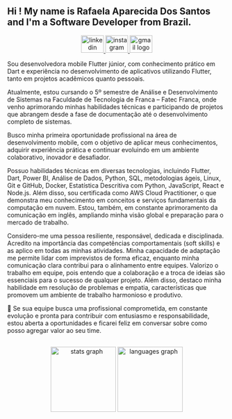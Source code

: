 ## Hi ! My name is Rafaela Aparecida Dos Santos and I'm a Software Developer from Brazil.

<div align="center">
  <a href="https://www.linkedin.com/in/rafaela-aparecida-dos-santos-28585a283/" target="_blank">
    <img src="https://raw.githubusercontent.com/maurodesouza/profile-readme-generator/master/src/assets/icons/social/linkedin/default.svg" width="52" height="40" alt="linkedin logo"  />
  </a>
  <a href="https://www.instagram.com/rafapsanttos?igsh=MW1lbGtzejNydzNu&utm_source=qr" target="_blank">
    <img src="https://raw.githubusercontent.com/maurodesouza/profile-readme-generator/master/src/assets/icons/social/instagram/default.svg" width="52" height="40" alt="instagram logo"  />
  </a>
  <a href="rafaelasantosdeveloper@gmail.com" target="_blank">
    <img src="https://raw.githubusercontent.com/maurodesouza/profile-readme-generator/master/src/assets/icons/social/gmail/default.svg" width="52" height="40" alt="gmail logo"  />
  </a>
</div>


<p align="left">Sou desenvolvedora mobile Flutter júnior, com conhecimento prático em Dart e experiência no desenvolvimento de aplicativos utilizando Flutter, tanto em projetos acadêmicos quanto pessoais.</p>
<p align="left">Atualmente, estou cursando o 5º semestre de Análise e Desenvolvimento de Sistemas na Faculdade de Tecnologia de Franca – Fatec Franca, onde venho aprimorando minhas habilidades técnicas e participando de projetos que abrangem desde a fase de documentação até o desenvolvimento completo de sistemas.</p>
<p align="left">Busco minha primeira oportunidade profissional na área de desenvolvimento mobile, com o objetivo de aplicar meus conhecimentos, adquirir experiência prática e continuar evoluindo em um ambiente colaborativo, inovador e desafiador.</p>
<p align="left">Possuo habilidades técnicas em diversas tecnologias, incluindo Flutter, Dart, Power BI, Análise de Dados, Python, SQL, metodologias ágeis, Linux, Git e GitHub, Docker, Estatística Descritiva com Python, JavaScript, React e Node.js. Além disso, sou certificada como AWS Cloud Practitioner, o que demonstra meu conhecimento em conceitos e serviços fundamentais da computação em nuvem. Estou, também, em constante aprimoramento da comunicação em inglês, ampliando minha visão global e preparação para o mercado de trabalho.</p>
<p align="left">Considero-me uma pessoa resiliente, responsável, dedicada e disciplinada. Acredito na importância das competências comportamentais (soft skills) e as aplico em todas as minhas atividades. Minha capacidade de adaptação me permite lidar com imprevistos de forma eficaz, enquanto minha comunicação clara contribui para o alinhamento entre equipes. Valorizo o trabalho em equipe, pois entendo que a colaboração e a troca de ideias são essenciais para o sucesso de qualquer projeto. Além disso, destaco minha habilidade em resolução de problemas e empatia, características que promovem um ambiente de trabalho harmonioso e produtivo.</p>
<p align="left">🚀 Se sua equipe busca uma profissional comprometida, em constante evolução e pronta para contribuir com entusiasmo e responsabilidade, estou aberta a oportunidades e ficarei feliz em conversar sobre como posso agregar valor ao seu time.</p>

##

<div align="center">
  <img src="https://github-readme-stats.vercel.app/api?hide_title=false&hide_rank=false&show_icons=true&include_all_commits=true&count_private=true&disable_animations=false&theme=dracula&locale=en&hide_border=false&username=rafaapsantos" height="150" alt="stats graph"  />
  <img src="https://github-readme-stats.vercel.app/api/top-langs?locale=en&hide_title=false&layout=compact&card_width=320&langs_count=5&theme=dracula&hide_border=false&username=rafaapsantos" height="150" alt="languages graph"  />
</div>

